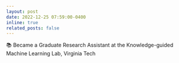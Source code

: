 ```yaml
---
layout: post
date: 2022-12-25 07:59:00-0400
inline: true
related_posts: false
---
```


📚 Became a Graduate Research Assistant at the Knowledge-guided Machine Learning Lab, Virginia Tech
